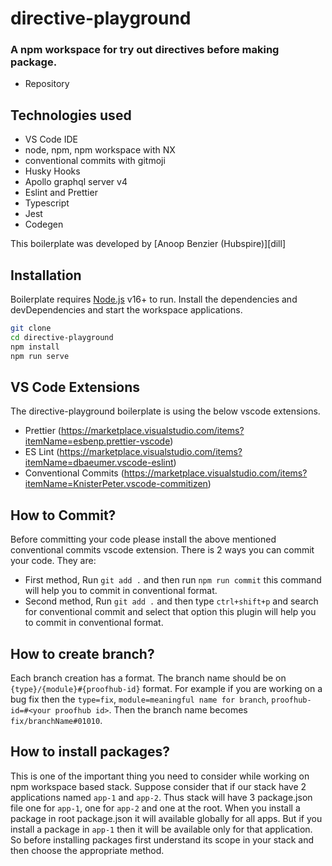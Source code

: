 # directive-playground

### A npm workspace for try out directives before making package.

- Repository 

## Technologies used

- VS Code IDE
- node, npm, npm workspace with NX
- conventional commits with gitmoji
- Husky Hooks
- Apollo graphql server v4
- Eslint and Prettier
- Typescript
- Jest
- Codegen

This boilerplate was developed by [Anoop Benzier (Hubspire)][dill]

## Installation

Boilerplate requires [Node.js](https://nodejs.org/) v16+ to run.
Install the dependencies and devDependencies and start the workspace applications.

```sh
git clone 
cd directive-playground
npm install
npm run serve
```

## VS Code Extensions

The directive-playground boilerplate is using the below vscode extensions.

- Prettier (https://marketplace.visualstudio.com/items?itemName=esbenp.prettier-vscode)
- ES Lint (https://marketplace.visualstudio.com/items?itemName=dbaeumer.vscode-eslint)
- Conventional Commits (https://marketplace.visualstudio.com/items?itemName=KnisterPeter.vscode-commitizen)

## How to Commit?

Before committing your code please install the above mentioned conventional commits vscode extension. There is 2 ways you can commit your code. They are:

- First method, Run `git add .` and then run `npm run commit` this command will help you to commit in conventional format.
- Second method, Run `git add .` and then type `ctrl+shift+p` and search for conventional commit and select that option this plugin will help you to commit in conventional format.

## How to create branch?

Each branch creation has a format. The branch name should be on `{type}/{module}#{proofhub-id}` format. For example if you are working on a bug fix then the `type=fix`, `module=meaningful name for branch`, `proofhub-id=#<your proofhub id>`. Then the branch name becomes `fix/branchName#01010`.

## How to install packages?

This is one of the important thing you need to consider while working on npm workspace based stack. Suppose consider that if our stack have 2 applications named `app-1` and `app-2`. Thus stack will have 3 package.json file one for `app-1`, one for `app-2` and one at the root. When you install a package in root package.json it will available globally for all apps. But if you install a package in `app-1` then it will be available only for that application. So before installing packages first understand its scope in your stack and then choose the appropriate method.
